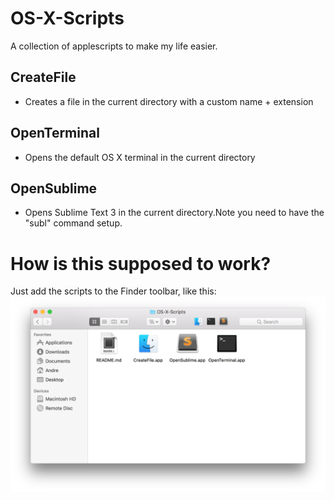 # OS-X-Scripts
A collection of applescripts to make my life easier.

## CreateFile
 * Creates a file in the current directory with a custom name + extension


## OpenTerminal
 * Opens the default OS X terminal in the current directory


## OpenSublime
 * Opens Sublime Text 3 in the current directory.Note you need to have the "subl" command setup.




# How is this supposed to work?
Just add the scripts to the Finder toolbar, like this:
![alt tag](https://raw.githubusercontent.com/Andr3Carvalh0/OS-X-Scripts/master/example.png)
